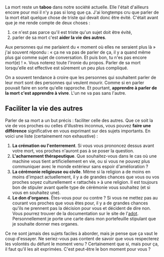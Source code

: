 <!-- 
.. title: La liste des sujets à aborder avant qu'il ne soit trop tard
.. slug: la-liste-des-sujets-à-aborder-avant-quil-ne-soit-trop-tard
.. date: 2013-10-22 14:13:50+02:00
.. tags: Courage, Développement personnel, Réflexion
.. category: 
.. link: 
.. description: 
.. type: text
-->

La mort reste un __taboo__ dans notre société actuelle. Elle l'était d'ailleurs encore pour moi il n'y a pas si long que ça. J'ai longtemps cru que parler de la mort était quelque chose de triste qui devait donc être évité. C'était avant que je me rende compte de deux choses :

1. ce n'est pas parce qu'il est triste qu'un sujet doit être évité,
2. parler de sa mort c'est __aider la vie des autres__.

Aux personnes qui me parlaient du « moment où elles ne seraient plus là » j'ai souvent répondu : « ça ne va pas de parler de ça, il y a quand même plus gai comme sujet de conversation. Et puis bon, tu n'es pas encore mort(e) ! ». Vous noterez toute l'ironie du propos. Parler de sa mort lorsqu'elle est effective est sûrement un peu plus compliqué.

On a souvent tendance à croire que les personnes qui souhaitent parler de leur mort sont des personnes qui veulent mourir. Comme si en parler pouvait faire en sorte qu'elle rapproche. Et pourtant, __apprendre à parler de la mort c'est apprendre à vivre__. L'un ne va pas sans l'autre.

## Faciliter la vie des autres

Parler de sa mort a un but précis : faciliter celle des autres. Que ce soit la vie de vos proches ou celles d'illustres inconnus, vous pouvez __faire une différence__ significative en vous exprimant sur des sujets importants. En voici une liste (certainement non exhaustive) :

1. __La crémation ou l'enterrement__. Si vous vous prononcez dessus avant votre mort, vos proches n'auront pas à se poser la question.
2. __L'acharnement thérapeutique__. Que souhaitez-vous dans le cas où une machine vous tient artificiellement en vie, ou si vous ne pouvez plus communiquer avec le monde extérieur sans espoir d'amélioration ?
3. __La cérémonie religieuse ou civile__. Même si la religion a de moins en moins d'impact actuellement, il y a de grandes chances que vous ou vos proches soyez culturellement « rattachés » à une religion. Il est toujours bon de stipuler avant quelle type de cérémonie vous souhaitez (et si vous en souhaitez une).
4. __Le don d'organes__. Êtes-vous pour ou contre ? Si vous ne mettez pas au courant vos proches que vous êtes pour, il y a de grandes chances qu'ils ne prennent pas la décision pour vous et décident de dire non. Vous pourrez trouver de la documentation sur le site de l'[adot](http://www.france-adot.org/). Personnellement je porte une carte dans mon portefeuille stipulant que je souhaite donner mes organes.

Ce ne sont jamais des sujets faciles à aborder, mais je pense que ça vaut le coup d'essayer. Ne seriez-vous pas content de savoir que vous respecterez les volontés du défunt le moment venu ? Certainement que si, mais pour ça, il faut qu'il les ait exprimées. C'est peut-être le bon moment pour vous ?


